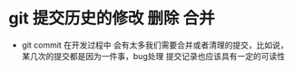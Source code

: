 # git 提交历史的修改 删除 合并

- git commit 在开发过程中 会有太多我们需要合并或者清理的提交，比如说，某几次的提交都是因为一件事，bug处理 提交记录也应该具有一定的可读性

